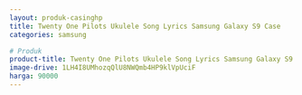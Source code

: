```yaml
---
layout: produk-casinghp
title: Twenty One Pilots Ukulele Song Lyrics Samsung Galaxy S9 Case
categories: samsung

# Produk
product-title: Twenty One Pilots Ukulele Song Lyrics Samsung Galaxy S9 Case
image-drive: 1LH4I8UMhozqQlU8NWQmb4HP9klVpUciF
harga: 90000
---
```

